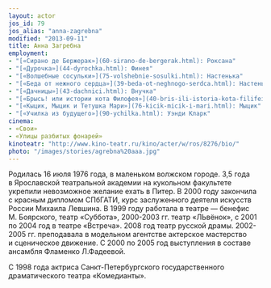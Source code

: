 ```yaml
---
layout: actor
jos_id: 79
jos_alias: "anna-zagrebna"
modified: "2013-09-11"
title: Анна Загребна
employment:
- "[«Сирано де Бержерак»](60-sirano-de-bergerak.html): Роксана"
- "[«Дурочка»](44-dyrochka.html): Финея"
- "[«Волшебные сосульки»](75-volshebnie-sosulki.html): Настенька"
- "[«Беда от нежного сердца»](39-beda-ot-neghnogo-serdca.html): Настенька"
- "[«Дачницы»](43-dachnici.html): Внучка"
- "[«Брысь! или истории кота Филофея»](40-bris-ili-istoria-kota-filifeia.html): Анфиса"
- "[«Кыцик, Мыцик и Тетушка Мари»](76-kicik-micik-i-mari.html): Мыцик"
- "[«Училка из будущего»](90-ychilka.html): Уэнди Кларк"
cinema:
- «Свои»
- «Улицы разбитых фонарей»
kinoteatr: "http://www.kino-teatr.ru/kino/acter/w/ros/8276/bio/"
photo: "/images/stories/agrebna%20aaa.jpg"
---
```


Родилась 16 июля 1976 года, в маленьком волжском городе. 3,5 года в Ярославской театральной академии на кукольном факультете укрепили невозможное желание ехать в Питер. В 2000 году закончила с красным дипломом СПбГАТИ, курс заслуженного деятеля искусств России Михаила Левшина. В 1999 году работала в театре — бенефис М. Боярского, театр «Суббота», 2000-2003 гг. театр «ЛЬвёнок», с 2001 по 2004 год в театре «Встреча». 2008 год театр русской драмы. 2002-2005 гг. преподавала в модельном агентстве актерское мастерство и сценическое движение. С 2000 по 2005 год выступления в составе ансамбля Фламенко Л.Фадеевой.

С 1998 года актриса Санкт-Петербургского государственного драматического театра «Комедианты».